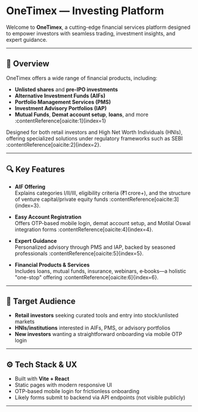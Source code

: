 # OneTimex — Investing Platform

Welcome to **OneTimex**, a cutting-edge financial services platform designed to empower investors with seamless trading, investment insights, and expert guidance.

---

## 🌟 Overview

OneTimex offers a wide range of financial products, including:

- **Unlisted shares** and **pre-IPO investments**
- **Alternative Investment Funds (AIFs)**
- **Portfolio Management Services (PMS)**
- **Investment Advisory Portfolios (IAP)**
- **Mutual Funds**, **Demat account setup**, **loans**, and more :contentReference[oaicite:1]{index=1}

Designed for both retail investors and High Net Worth Individuals (HNIs), offering specialized solutions under regulatory frameworks such as SEBI :contentReference[oaicite:2]{index=2}.

---

## 🔍 Key Features

- **AIF Offering**  
  Explains categories I/II/III, eligibility criteria (₹1 crore+), and the structure of venture capital/private equity funds :contentReference[oaicite:3]{index=3}.

- **Easy Account Registration**  
  Offers OTP-based mobile login, demat account setup, and Motilal Oswal integration forms :contentReference[oaicite:4]{index=4}.

- **Expert Guidance**  
  Personalized advisory through PMS and IAP, backed by seasoned professionals :contentReference[oaicite:5]{index=5}.

- **Financial Products & Services**  
  Includes loans, mutual funds, insurance, webinars, e‑books—a holistic "one-stop" offering :contentReference[oaicite:6]{index=6}.

---

## 🎯 Target Audience

- **Retail investors** seeking curated tools and entry into stock/unlisted markets
- **HNIs/institutions** interested in AIFs, PMS, or advisory portfolios
- **New investors** wanting a straightforward onboarding via mobile OTP login

---

## ⚙️ Tech Stack & UX

- Built with **Vite + React**
- Static pages with modern responsive UI
- OTP-based mobile login for frictionless onboarding
- Likely forms submit to backend via API endpoints (not visible publicly)

---
